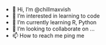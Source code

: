 - 👋 Hi, I’m @chillmaxvish
- 👀 I’m interested in learning to code
- 🌱 I’m currently learning R, Python
- 💞️ I’m looking to collaborate on ...
- 📫 How to reach me ping me

<!---
chillmaxvish/chillmaxvish is a ✨ special ✨ repository because its `README.md` (this file) appears on your GitHub profile.
You can click the Preview link to take a look at your changes.
--->
